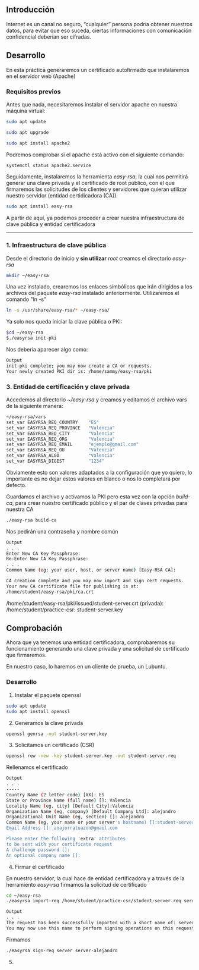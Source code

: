 ## Introducción 
Internet es un canal no seguro, “cualquier” persona podría obtener nuestros datos, para evitar que eso suceda, ciertas informaciones con comunicación confidencial deberían ser cifradas.


## Desarrollo

En esta práctica generaremos un certificado autofirmado que instalaremos en el servidor web (Apache)

### Requisitos previos

Antes que nada, necesitaremos instalar el servidor apache en nuestra máquina virtual:
```bash
sudo apt update
```
```bash
sudo apt upgrade
```
```bash
sudo apt install apache2
```

Podremos comprobar si el apache está activo con el siguiente comando:
```bash
systemctl status apache2.service
```

Seguidamente, instalaremos la herramienta *easy-rsa*, la cual nos permitirá generar una clave privada y el certificado de root público, con el que firmaremos las solicitudes de los clientes y servidores que quieran utilizar nuestro servidor (entidad certidicadora (CA)).
```bash
sudo apt install easy-rsa
```
A partir de aquí, ya podemos proceder a crear nuestra infraestructura de clave pública y entidad certificadora

---

### 1. Infraestructura de clave pública

Desde el directorio de inicio y **sin utilizar** *root* creamos el directorio *easy-rsa*
```bash
mkdir ~/easy-rsa
```

Una vez instalado, crearemos los enlaces simbólicos que irán dirigidos a los archivos del paquete *easy-rsa* instalado anteriormente. Utilizaremos el comando "ln -s"
```bash
ln -s /usr/share/easy-rsa/* ~/easy-rsa/
```
Ya solo nos queda iniciar la clave pública o PKI:
```bash
$cd ~/easy-rsa
$./easyrsa init-pki
```
Nos debería aparecer algo como:
```bash
Output
init-pki complete; you may now create a CA or requests.
Your newly created PKI dir is: /home/sammy/easy-rsa/pki
```

### 3. Entidad de certificación y clave privada

Accedemos al directorio *~/easy-rsa* y creamos y editamos el archivo vars de la siguiente manera:
```bash
~/easy-rsa/vars
set_var EASYRSA_REQ_COUNTRY    "ES"
set_var EASYRSA_REQ_PROVINCE   "Valencia"
set_var EASYRSA_REQ_CITY       "Valencia"
set_var EASYRSA_REQ_ORG        "Valencia"
set_var EASYRSA_REQ_EMAIL      "ejemplo@gmail.com"
set_var EASYRSA_REQ_OU         "Valencia"
set_var EASYRSA_ALGO           "Valencia"
set_var EASYRSA_DIGEST         "1234"
```
Obviamente esto son valores adaptados a la configuración que yo quiero, lo importante es no dejar estos valores en blanco o nos lo completará por defecto.

Guardamos el archivo y activamos la PKI pero esta vez con la opción *build-ca*, para crear nuestro certificado público y el par de claves privadas para nuestra CA

```bash
./easy-rsa build-ca
```
Nos pedirán una contraseña y nombre común 
```bash
Output
. . .
Enter New CA Key Passphrase:
Re-Enter New CA Key Passphrase:
. . .
Common Name (eg: your user, host, or server name) [Easy-RSA CA]:

CA creation complete and you may now import and sign cert requests.
Your new CA certificate file for publishing is at:
/home/student/easy-rsa/pki/ca.crt
```

 /home/student/easy-rsa/pki/issued/student-server.crt
(privada): /home/student/practice-csr: student-server.key

## Comprobación

Ahora que ya tenemos una entidad certificadora, comprobaremos su funcionamiento generando una clave privada y una solicitud de certificado que firmaremos.

En nuestro caso, lo haremos en un cliente de prueba, un Lubuntu.

### Desarrollo 

1. Instalar el paquete openssl
```bash
sudo apt update
sudo apt install openssl
```
2. Generamos la clave privada

```bash
openssl genrsa -out student-server.key
```
3. Solicitamos un certificado (CSR)

```bash
openssl rew -new -key student-server.key -out student-server.req
```
Rellenamos el certificado
```bash
Output
. . .
-----
Country Name (2 letter code) [XX]: ES
State or Province Name (full name) []: Valencia
Locality Name (eg, city) [Default City]:Valencia
Organization Name (eg, company) [Default Company Ltd]: alejandro
Organizational Unit Name (eg, section) []: alejandro
Common Name (eg, your name or your server's hostname) []:student-server
Email Address []: anajorratuazon@gmail.com

Please enter the following 'extra' attributes
to be sent with your certificate request
A challenge password []:
An optional company name []:
```

4. Firmar el certificado

En nuestro servidor, la cual hace de entidad certificadora y a través de la herramiento *easy-rsa* firmamos la solicitud de certificado
```bash
cd ~/easy-rsa
./easyrsa import-req /home/student/practice-csr/student-server.req server-alejandro
```
```bash
Output
. . .
The request has been successfully imported with a short name of: server-alejandro
You may now use this name to perform signing operations on this request.
```
Firmamos
```bash
./easyrsa sign-req server server-alejandro
```
5. 
